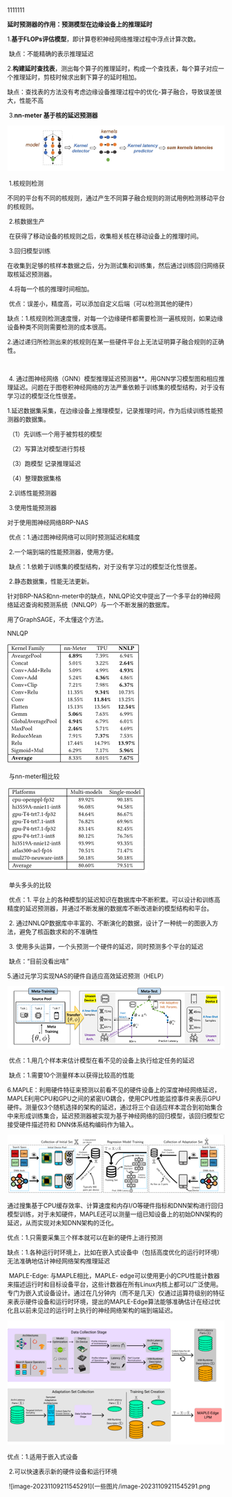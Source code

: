 











1111111

**延时预测器的作用：预测模型在边缘设备上的推理延时**

​          1.**基于FLOPs评估模型**，即计算卷积神经网络推理过程中浮点计算次数。

​             缺点：不能精确的表示推理延迟

​          2.**构建延时查找表**，测出每个算子的推理延时，构成一个查找表，每个算子对应一个推理延时，剪枝时候求出剩下算子的延时相加。 

​             缺点：查找表的方法没有考虑边缘设备推理过程中的优化-算子融合，导致误差很大，性能不高









​           3.**nn-meter 基于核的延迟预测器**

![5ac7758d0a39fa7abc29ccbca029b1e](一些图片/5ac7758d0a39fa7abc29ccbca029b1e.png)

​                           1.核规则检测

​                           不同的平台有不同的核规则，通过产生不同算子融合规则的测试用例检测移动平台的核规则。

​                           2.核数据生产

​                           在获得了移动设备的核规则之后，收集相关核在移动设备上的推理时间。

​                           3.回归模型训练

​                           在收集到足够的核样本数据之后，分为测试集和训练集，然后通过训练回归网络获取核延迟预测器。

​                          4.将每一个核的推理时间相加。

​                         优点：误差小，精度高，可以添加自定义后端（可以检测其他的硬件）

​                          缺点：1.核规则检测速度慢，对每一个边缘硬件都需要检测一遍核规则，如果边缘设备种类不同则需要检测的成本很高。

​                                     2.通过递归所检测出来的核规则在某一些硬件平台上无法证明算子融合规则的正确性。

​          





​            4.   通过图神经网络（GNN）模型推理延迟预测器**。用GNN学习模型图和相应推理延迟。问题在于图卷积神经网络的方法严重依赖于训练集的模型结构，对于没有学习过的模型泛化性很差。

​                                  1.延迟数据集采集，在边缘设备上推理模型，记录推理时间，作为后续训练性能预测器的数据集。

​                                           （1）先训练一个用于被剪枝的模型

​                                           （2）写算法对模型进行剪枝

​                                           （3）跑模型 记录推理延迟

​                                           （4）整理数据集格

​                                 2.训练性能预测器

​                                 3.使用性能预测器



对于使用图神经网络BRP-NAS

​      优点：1.通过图神经网络可以同时预测延迟和精度

​                  2.一个端到端的性能预测器，使用方便。

​      缺点：1.依赖于训练集的模型结构，对于没有学习过的模型泛化性很差。

​                  2.静态数据集，性能无法更新。

针对BRP-NAS和nn-meter中的缺点，NNLQP论文中提出了一个多平台的神经网络延迟查询和预测系统（NNLQP）与一个不断发展的数据库。

用了GraphSAGE，不太懂这个方法。

NNLQP

![NNLQP与nn-meter对比](一些图片/NNLQP与nn-meter对比.png)

​                                                                                                                          与nn-meter相比较



![多头和单头比较](一些图片/多头和单头比较.png)



​                                                                                                                             单头多头的比较

​          优点：1. 平台上的各种模型的延迟知识在数据库中不断积累。可以设计和训练高精度的延迟预测器，并通过不断发展的数据库不断改进新的模型结构和平台。

​                     2. 通过NNLQP数据库中丰富的、不断演化的数据，设计了一种统一的图嵌入方法，避免了核函数求和的不准确性

​                     3. 使用多头运算，一个头预测一个硬件的延迟，同时预测多个平台的延迟

​         缺点：“目前没看出啥”







  5.通过元学习实现NAS的硬件自适应高效延迟预测（HELP）

![HELP框架](一些图片/HELP框架.png)



​        优点：1.用几个样本来估计模型在看不见的设备上执行给定任务的延迟

​          缺点：1.需要10个测量样本以获得比较高的性能





​     6.MAPLE：利用硬件特征来预测以前看不见的硬件设备上的深度神经网络延迟，MAPLE利用CPU和GPU之间的紧密I/O耦合，使用CPU性能监控事件来表示GPU硬件。测量仅3个随机选择的架构的延迟，通过将三个自适应样本混合到初始集合中来形成训练集合，延迟预测器被实现为基于神经网络的回归模型，该回归模型它接受硬件描述符和 DNN体系结构编码作为输入。

![MAPLE框架](一些图片/MAPLE框架.png)

​        通过搜集基于CPU缓存效率、计算速度和内存I/O等硬件指标和DNN架构进行回归模型训练，对于未知硬件，MAPLE还可以测量一组已知设备上的初始DNN架构的延迟，从而实现对未知DNN架构的泛化。

优点：1.只需要采集三个样本就可以在新的硬件上进行预测

缺点：1.各种运行时环境上，比如在嵌入式设备中（包括高度优化的运行时环境）无法准确地估计神经网络架构推理延迟



​       MAPLE-Edge:   与MAPLE相比，MAPLE- edge可以使用更小的CPU性能计数器来描述运行时和目标设备平台，这些计数器在所有Linux内核上都可以广泛使用。专门为嵌入式设备设计。通过在几分钟内（而不是几天）仅通过运算符级别的特征来表示硬件设备和运行时环境，提出的MAPLE-Edge算法能够准确估计在经过优化且以前未见过的运行时上执行的神经网络架构的端到端延迟。



![MAPLE-Edge](一些图片/MAPLE-Edge.png)

优点：1.适用于嵌入式设备

​            2.可以快速表示新的硬件设备和运行环境

​     ![image-20231109211545291](一些图片/image-20231109211545291.png











